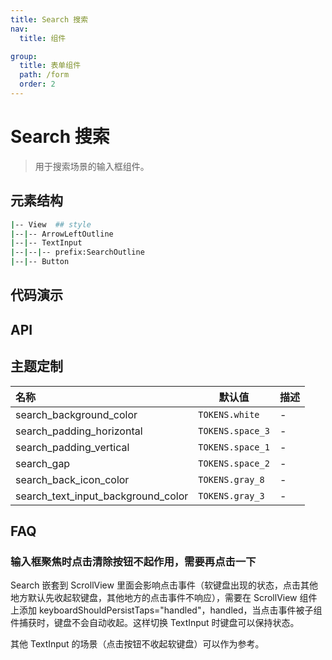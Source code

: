 ```yaml
---
title: Search 搜索
nav:
  title: 组件

group:
  title: 表单组件
  path: /form
  order: 2
---
```


# Search 搜索

> 用于搜索场景的输入框组件。

## 元素结构

```bash
|-- View  ## style
|--|-- ArrowLeftOutline
|--|-- TextInput
|--|--|-- prefix:SearchOutline
|--|-- Button
```

## 代码演示

<code src="./__fixtures__/basic.tsx"></code>

## API

## 主题定制

| 名称                               | 默认值           | 描述 |
| :--------------------------------- | ---------------- | ---- |
| search_background_color            | `TOKENS.white`   | -    |
| search_padding_horizontal          | `TOKENS.space_3` | -    |
| search_padding_vertical            | `TOKENS.space_1` | -    |
| search_gap                         | `TOKENS.space_2` | -    |
| search_back_icon_color             | `TOKENS.gray_8`  | -    |
| search_text_input_background_color | `TOKENS.gray_3`  | -    |

## FAQ

### 输入框聚焦时点击清除按钮不起作用，需要再点击一下

Search 嵌套到 ScrollView 里面会影响点击事件（软键盘出现的状态，点击其他地方默认先收起软键盘，其他地方的点击事件不响应），需要在 ScrollView 组件上添加 keyboardShouldPersistTaps="handled"，handled，当点击事件被子组件捕获时，键盘不会自动收起。这样切换 TextInput 时键盘可以保持状态。

其他 TextInput 的场景（点击按钮不收起软键盘）可以作为参考。
